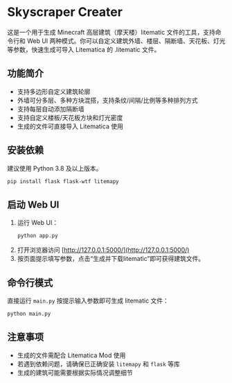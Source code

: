 # Skyscraper Creater

这是一个用于生成 Minecraft 高层建筑（摩天楼）litematic 文件的工具，支持命令行和 Web UI 两种模式。你可以自定义建筑外墙、楼层、隔断墙、天花板、灯光等参数，快速生成可导入 Litematica 的 .litematic 文件。

## 功能简介
- 支持多边形自定义建筑轮廓
- 外墙可分多层、多种方块混搭，支持条纹/间隔/比例等多种排列方式
- 支持每层自动添加隔断墙
- 支持自定义楼板/天花板方块和灯光密度
- 生成的文件可直接导入 Litematica 使用

## 安装依赖
建议使用 Python 3.8 及以上版本。

```bash
pip install flask flask-wtf litemapy
```

## 启动 Web UI
1. 运行 Web UI：
   ```bash
   python app.py
   ```
2. 打开浏览器访问 [http://127.0.0.1:5000/](http://127.0.0.1:5000/)
3. 按页面提示填写参数，点击“生成并下载litematic”即可获得建筑文件。

## 命令行模式
直接运行 `main.py` 按提示输入参数即可生成 litematic 文件：

```bash
python main.py
```

## 注意事项
- 生成的文件需配合 Litematica Mod 使用
- 若遇到依赖问题，请确保已正确安装 `litemapy` 和 `flask` 等库
- 生成的建筑可能需要根据实际情况调整细节

